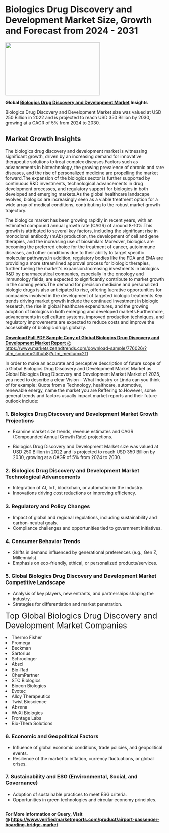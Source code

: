 <H1>Biologics Drug Discovery and Development Market Size, Growth and Forecast from 2024 - 2031</H1><img class="aligncenter size-medium wp-image-584254" src="https://thirdeyenews.in/wp-content/uploads/2024/09/Global-Market-Research-300x168.jpeg" alt="" width="300" height="168" /><p><strong>Global&nbsp;<a href="https://www.marketsizeandtrends.com/download-sample/776026/?utm_source=Github8j?utm_medium=211">Biologics Drug Discovery and Development Market</a> Insights</strong></p><p>Biologics Drug Discovery and Development Market size was valued at USD 250 Billion in 2022 and is projected to reach USD 350 Billion by 2030, growing at a CAGR of 5% from 2024 to 2030.</p><p><h2>Market Growth Insights</h2> <p>The biologics drug discovery and development market is witnessing significant growth, driven by an increasing demand for innovative therapeutic solutions to treat complex diseases.Factors such as advancements in biotechnology, the growing prevalence of chronic and rare diseases, and the rise of personalized medicine are propelling the market forward.The expansion of the biologics sector is further supported by continuous R&D investments, technological advancements in drug development processes, and regulatory support for biologics in both developed and emerging markets.As the global healthcare landscape evolves, biologics are increasingly seen as a viable treatment option for a wide array of medical conditions, contributing to the robust market growth trajectory.</p> <p><a href="#"></a></p> <p>The biologics market has been growing rapidly in recent years, with an estimated compound annual growth rate (CAGR) of around 8-10%.This growth is attributed to several key factors, including the significant rise in monoclonal antibody (mAb) production, the development of cell and gene therapies, and the increasing use of biosimilars.Moreover, biologics are becoming the preferred choice for the treatment of cancer, autoimmune diseases, and other conditions due to their ability to target specific molecular pathways.In addition, regulatory bodies like the FDA and EMA are providing a more streamlined approval process for biologic therapies, further fueling the market's expansion.Increasing investments in biologics R&D by pharmaceutical companies, especially in the oncology and immunology fields, are expected to significantly contribute to market growth in the coming years.The demand for precision medicine and personalized biologic drugs is also anticipated to rise, offering lucrative opportunities for companies involved in the development of targeted biologic treatments.Key trends driving market growth include the continued investment in biologic research, the rise in global healthcare expenditures, and the growing adoption of biologics in both emerging and developed markets.Furthermore, advancements in cell culture systems, improved production techniques, and regulatory improvements are expected to reduce costs and improve the accessibility of biologic drugs globally.</p> <p><a href="#"></p><p><span class=""><strong>Download Full PDF Sample Copy of Global Biologics Drug Discovery and Development Market Report</strong> @ <a href="https://www.marketsizeandtrends.com/download-sample/776026/?utm_source=Github8j?utm_medium=211" target="_blank">https://www.marketsizeandtrends.com/download-sample/776026/?utm_source=Github8j?utm_medium=211</a></span></p><p>In order to make an accurate and perceptive description of future scope of a Global&nbsp;Biologics Drug Discovery and Development Market Market as Global&nbsp;Biologics Drug Discovery and Development Market Market of 2025, you need to describe a clear Vision &ndash; What Industry or Linda can you think of for example: Quote from a Technology, healthcare, automotive, renewable energy, name the market you are Reffering to.However, some general trends and factors usually impact market reports and their future outlook include:</p><h3>1.&nbsp;<strong>Biologics Drug Discovery and Development Market Growth Projections</strong></h3><ul><li>Examine market size trends, revenue estimates and CAGR (Compounded Annual Growth Rate) projections.</li><li><p>Biologics Drug Discovery and Development Market size was valued at USD 250 Billion in 2022 and is projected to reach USD 350 Billion by 2030, growing at a CAGR of 5% from 2024 to 2030.</p></li></ul><h3>2.&nbsp;<strong>Biologics Drug Discovery and Development Market Technological Advancements</strong></h3><ul><li>Integration of AI, IoT, blockchain, or automation in the industry.</li><li>Innovations driving cost reductions or improving efficiency.</li></ul><h3>3.&nbsp;<strong>Regulatory and Policy Changes</strong></h3><ul><li>Impact of global and regional regulations, including sustainability and carbon-neutral goals.</li><li>Compliance challenges and opportunities tied to government initiatives.</li></ul><h3>4.&nbsp;<strong>Consumer Behavior Trends</strong></h3><ul><li>Shifts in demand influenced by generational preferences (e.g., Gen Z, Millennials).</li><li>Emphasis on eco-friendly, ethical, or personalized products/services.</li></ul><h3>5.&nbsp;<strong>Global Biologics Drug Discovery and Development Market Competitive Landscape</strong></h3><ul><li>Analysis of key players, new entrants, and partnerships shaping the industry.</li><li>Strategies for differentiation and market penetration.</li></ul><p data-pm-slice="1 1 []"><span style="color: inherit; font-family: inherit; font-size: 25px;">Top Global Biologics Drug Discovery and Development Market Companies</span></p><div class="" data-test-id=""><p><li>Thermo Fisher</li><li> Promega</li><li> Beckman</li><li> Sartorius</li><li> Schrodinger</li><li> Absci</li><li> Bio-Rad</li><li> ChemPartner</li><li> STC Biologics</li><li> Biocon Biologics</li><li> Evotec</li><li> Alloy Therapeutics</li><li> Twist Bioscience</li><li> Abzena</li><li> WuXi Biologics</li><li> Frontage Labs</li><li> Bio-Thera Solutions</li></p></div><h3>6.&nbsp;<strong>Economic and Geopolitical Factors</strong></h3><ul><li>Influence of global economic conditions, trade policies, and geopolitical events.</li><li>Resilience of the market to inflation, currency fluctuations, or global crises.</li></ul><h3>7.&nbsp;<strong>Sustainability and ESG (Environmental, Social, and Governance)</strong></h3><ul><li>Adoption of sustainable practices to meet ESG criteria.</li><li>Opportunities in green technologies and circular economy principles.</li></ul><h2><strong style="font-size: 14px;">For More Information or Query, Visit @&nbsp;</strong><a style="background-color: #ffffff; font-size: 14px;" href="https://www.marketsizeandtrends.com/report/biologics-drug-discovery-and-development-market/" target="_blank">https://www.verifiedmarketreports.com/product/airport-passenger-boarding-bridge-market</a></h2>